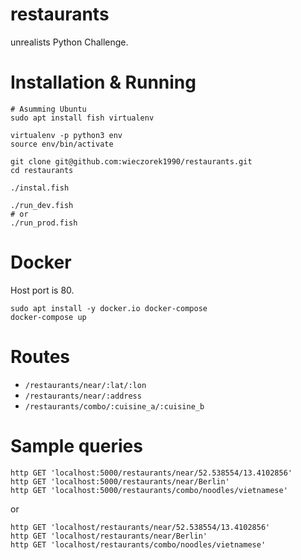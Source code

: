 restaurants
===========

unrealists Python Challenge.

# Installation & Running

```
# Asumming Ubuntu
sudo apt install fish virtualenv

virtualenv -p python3 env
source env/bin/activate

git clone git@github.com:wieczorek1990/restaurants.git
cd restaurants

./instal.fish

./run_dev.fish
# or
./run_prod.fish
```

# Docker

Host port is 80.

```
sudo apt install -y docker.io docker-compose
docker-compose up
```

# Routes

* `/restaurants/near/:lat/:lon`
* `/restaurants/near/:address`
* `/restaurants/combo/:cuisine_a/:cuisine_b`

# Sample queries

```
http GET 'localhost:5000/restaurants/near/52.538554/13.4102856'
http GET 'localhost:5000/restaurants/near/Berlin'
http GET 'localhost:5000/restaurants/combo/noodles/vietnamese'
```

or

```
http GET 'localhost/restaurants/near/52.538554/13.4102856'
http GET 'localhost/restaurants/near/Berlin'
http GET 'localhost/restaurants/combo/noodles/vietnamese'
```
